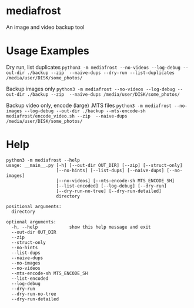 # mediafrost

An image and video backup tool

# Usage Examples

Dry run, list duplicates
`python3 -m mediafrost --no-videos --log-debug --out-dir ./backup --zip  --naive-dups --dry-run --list-duplicates /media/user/DISK/some_photos/`

Backup images only
`python3 -m mediafrost --no-videos --log-debug --out-dir ./backup --zip  --naive-dups /media/user/DISK/some_photos/`

Backup video only, encode (large) .MTS files
`python3 -m mediafrost --no-images --log-debug --out-dir ./backup --mts-encode-sh mediafrost/encode_video.sh --zip  --naive-dups /media/user/DISK/some_photos/`

# Help

```
python3 -m mediafrost --help
usage: __main__.py [-h] [--out-dir OUT_DIR] [--zip] [--struct-only]
                   [--no-hints] [--list-dups] [--naive-dups] [--no-images]
                   [--no-videos] [--mts-encode-sh MTS_ENCODE_SH]
                   [--list-encoded] [--log-debug] [--dry-run]
                   [--dry-run-no-tree] [--dry-run-detailed]
                   directory

positional arguments:
  directory

optional arguments:
  -h, --help            show this help message and exit
  --out-dir OUT_DIR
  --zip
  --struct-only
  --no-hints
  --list-dups
  --naive-dups
  --no-images
  --no-videos
  --mts-encode-sh MTS_ENCODE_SH
  --list-encoded
  --log-debug
  --dry-run
  --dry-run-no-tree
  --dry-run-detailed
```

